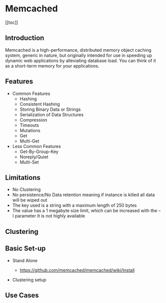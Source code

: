 # Memcached

[[toc]]
## Introduction 
Memcached is a high-performance, distributed memory object caching system, generic in nature, but originally intended for use in speeding up dynamic web applications by alleviating database load.
You can think of it as a short-term memory for your applications.

## Features
* Common Features
    * Hashing
	* Consistent Hashing
	* Storing Binary Data or Strings
	* Serialization of Data Structures
	* Compression
	* Timeouts
	* Mutations
	* Get
	* Multi-Get
* Less Common Features
	* Get-By-Group-Key
	* Noreply/Quiet
    * Multi-Set

## Limitations
* No Clustering 
* No persistence/No Data retention meaning if instance is killed all data will be wiped out
* The key used is a string with a maximum length of 250 bytes
* The value has a 1 megabyte size limit, which can be increased with the –I parameter
It is not highly available

## Clustering 


## Basic Set-up
*  Stand Alone 
    * https://github.com/memcached/memcached/wiki/Install

* Clustering setup 

## Use Cases